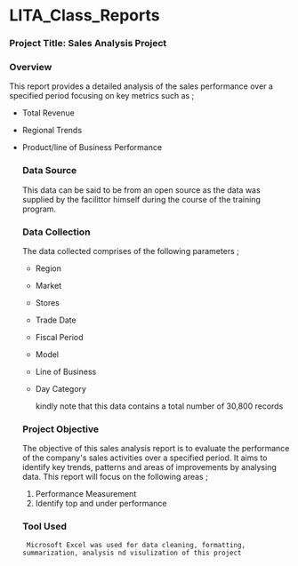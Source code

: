 # LITA_Class_Reports
### Project Title: Sales Analysis Project

### Overview
This report provides a detailed analysis of the sales performance over a specified period focusing on key metrics such as ;
- Total Revenue
- Regional Trends
- Product/line of Business Performance

  ### Data Source
  This data can be said to be from an open source as the data was supplied by the facilittor himself during the course of the training program.

  ### Data Collection
  The data collected comprises of the following parameters ;
  - Region
  - Market
  - Stores
  - Trade Date
  - Fiscal Period
  - Model
  - Line of Business
  - Day Category

    kindly note that this data contains a total number of 30,800 records

  ### Project Objective
    The objective of this sales analysis report is to evaluate the performance of the company's sales activities over a specified period. It aims to identify key trends, patterns and areas of improvements by analysing data.
    This report will focus on the following areas ;
    1. Performance Measurement
    2. Identify top and under performance
   
     ### Tool Used
       Microsoft Excel was used for data cleaning, formatting, summarization, analysis nd visulization of this project
    
  

 
  
  
  

